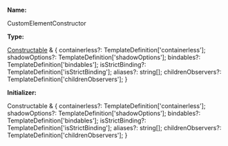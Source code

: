 **Name:**

CustomElementConstructor

**Type:**

[Constructable](https://gitbook-18.gitbook.io/au//kernel/interfaces/typealiases/constructable) & {
containerless?: TemplateDefinition['containerless'];
shadowOptions?: TemplateDefinition['shadowOptions'];
bindables?: TemplateDefinition['bindables'];
isStrictBinding?: TemplateDefinition['isStrictBinding'];
aliases?: string[];
childrenObservers?: TemplateDefinition['childrenObservers'];
}

**Initializer:**

Constructable & {
containerless?: TemplateDefinition['containerless'];
shadowOptions?: TemplateDefinition['shadowOptions'];
bindables?: TemplateDefinition['bindables'];
isStrictBinding?: TemplateDefinition['isStrictBinding'];
aliases?: string[];
childrenObservers?: TemplateDefinition['childrenObservers'];
}

